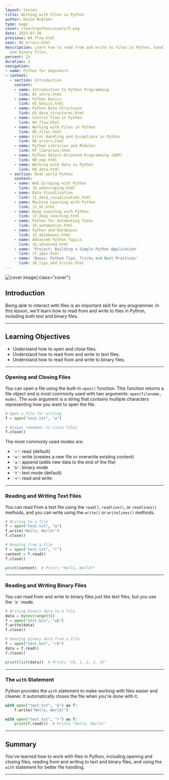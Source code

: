 ```yaml
---
layout: lesson
title: Working with Files in Python
author: Kevin McAleer
type: page
cover: /learn/python/assets/5.png
date: 2023-07-20
previous: 04_flow.html
next: 06_errors.html
description: Learn how to read from and write to files in Python, handling both text
  and binary files.
percent: 25
duration: 3
navigation:
- name: Python for beginners
- content:
  - section: Introduction
    content:
    - name: Introduction to Python Programming
      link: 01_intro.html
    - name: Python Basics
      link: 02_basics.html
    - name: Python Data Structures
      link: 03_data_structures.html
    - name: Control Flow in Python
      link: 04_flow.html
    - name: Working with Files in Python
      link: 05_files.html
    - name: Error Handling and Exceptions in Python
      link: 06_errors.html
    - name: Python Libraries and Modules
      link: 07_libraries.html
    - name: Python Object-Oriented Programming (OOP)
      link: 08_oop.html
    - name: Working with Data in Python
      link: 09_data.html
  - section: Real world Python
    content:
    - name: Web Scraping with Python
      link: 10_webscraping.html
    - name: Data Visualization
      link: 11_data_visualisation.html
    - name: Machine Learning with Python
      link: 12_ml.html
    - name: Deep Learning with Python
      link: 13_deep_learning.html
    - name: Python for Automating Tasks
      link: 14_automation.html
    - name: Python and Databases
      link: 15_databases.html
    - name: Advanced Python Topics
      link: 16_advanced.html
    - name: 'Project: Building a Simple Python Application'
      link: 17_apps.html
    - name: 'Bonus: Python Tips, Tricks and Best Practices'
      link: 18_tips_and_tricks.html
---
```



![cover image]({{page.cover}}){:class="cover"}

## Introduction

Being able to interact with files is an important skill for any programmer. In this lesson, we'll learn how to read from and write to files in Python, including both text and binary files.

---

## Learning Objectives

- Understand how to open and close files.
- Understand how to read from and write to text files.
- Understand how to read from and write to binary files.

---

### Opening and Closing Files

You can open a file using the built-in `open()` function. This function returns a file object and is most commonly used with two arguments: `open(filename, mode)`. The `mode` argument is a string that contains multiple characters representing how you want to open the file.

```python
# Open a file for writing
f = open("test.txt", "w")

# Always remember to close files
f.close()
```

The most commonly used modes are:

- `'r'`: read (default)
- `'w'`: write (creates a new file or overwrite existing content)
- `'a'`: append (adds new data to the end of the file)
- `'b'`: binary mode
- `'t'`: text mode (default)
- `'+'`: read and write

---

### Reading and Writing Text Files

You can read from a text file using the `read()`, `readline()`, or `readlines()` methods, and you can write using the `write()` or `writelines()` methods.

```python
# Writing to a file
f = open("test.txt", "w")
f.write("Hello, World!")
f.close()

# Reading from a file
f = open("test.txt", "r")
content = f.read()
f.close()

print(content)  # Prints "Hello, World!"
```

---

### Reading and Writing Binary Files

You can read from and write to binary files just like text files, but you use the `'b'` mode.

```python
# Writing binary data to a file
data = bytes(range(5))
f = open("test.bin", "wb")
f.write(data)
f.close()

# Reading binary data from a file
f = open("test.bin", "rb")
data = f.read()
f.close()

print(list(data))  # Prints "[0, 1, 2, 3, 4]"
```

---

### The `with` Statement

Python provides the `with` statement to make working with files easier and cleaner. It automatically closes the file when you're done with it.

```python
with open("test.txt", "w") as f:
    f.write("Hello, World!")

with open("test.txt", "r") as f:
    print(f.read())  # Prints "Hello, World!"
```

---

## Summary

You've learned how to work with files in Python, including opening and closing files, reading from and writing to text and binary files, and using the `with` statement for better file handling.

---
